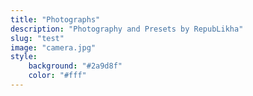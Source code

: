 ```yaml
---
title: "Photographs"
description: "Photography and Presets by RepubLikha"
slug: "test"
image: "camera.jpg"
style:
    background: "#2a9d8f"
    color: "#fff"
---
```

